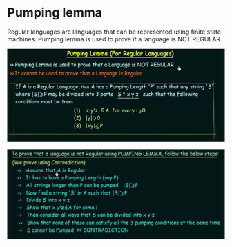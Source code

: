# Pumping lemma
Regular languages are languages that can be represented using finite state machines. Pumping lemma is used to prove if a language is NOT REGULAR.

![Alt text](<Screenshot from 2023-11-25 11-47-07.png>)

![Alt text](<Screenshot from 2024-01-03 17-52-39.png>)